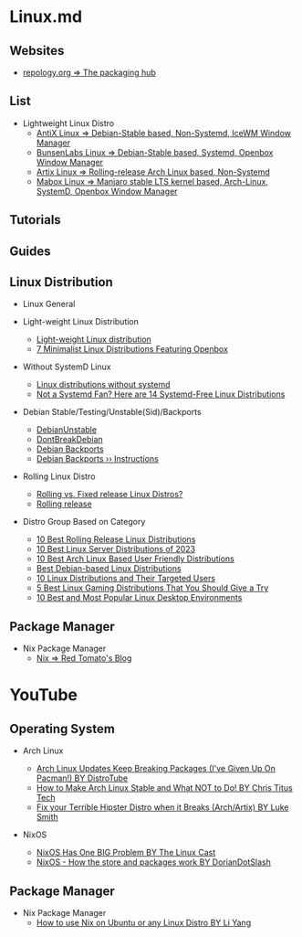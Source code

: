 # Linux.md

## Websites

* [repology.org => The packaging hub](https://repology.org/)

## List

* Lightweight Linux Distro
  * [AntiX Linux => Debian-Stable based, Non-Systemd, IceWM Window Manager](https://antixlinux.com/)
  * [BunsenLabs Linux => Debian-Stable based, Systemd, Openbox Window Manager](https://www.bunsenlabs.org/)
  * [Artix Linux => Rolling-release Arch Linux based, Non-Systemd](https://artixlinux.org/)
  * [Mabox Linux => Manjaro stable LTS kernel based, Arch-Linux, SystemD, Openbox Window Manager](https://maboxlinux.org/)

## Tutorials

## Guides

## Linux Distribution

* Linux General

* Light-weight Linux Distribution
  * [Light-weight Linux distribution](https://en.wikipedia.org/wiki/Light-weight_Linux_distribution)
  * [7 Minimalist Linux Distributions Featuring Openbox](https://itsfoss.com/openbox-distros/)

* Without SystemD Linux
  * [Linux distributions without systemd](https://without-systemd.org/wiki/index_php/Linux_distributions_without_systemd/)
  * [Not a Systemd Fan? Here are 14 Systemd-Free Linux Distributions](https://itsfoss.com/systemd-free-distros/)

* Debian Stable/Testing/Unstable(Sid)/Backports
  * [DebianUnstable](https://wiki.debian.org/DebianUnstable)
  * [DontBreakDebian](https://wiki.debian.org/DontBreakDebian)
  * [Debian Backports](https://backports.debian.org/)
  * [Debian Backports ›› Instructions](https://backports.debian.org/Instructions/)

* Rolling Linux Distro
  * [Rolling vs. Fixed release Linux Distros?](https://www.geeksforgeeks.org/rolling-vs-fixed-release-linux-distros/)
  * [Rolling release](https://en.wikipedia.org/wiki/Rolling_release)

* Distro Group Based on Category
  * [10 Best Rolling Release Linux Distributions](https://www.tutorialspoint.com/10-best-rolling-release-linux-distributions)
  * [10 Best Linux Server Distributions of 2023](https://www.tutorialspoint.com/10-best-linux-server-distributions-of-2023)
  * [10 Best Arch Linux Based User Friendly Distributions](https://www.tutorialspoint.com/10-best-arch-linux-based-user-friendly-distributions)
  * [Best Debian-based Linux Distributions](https://www.tutorialspoint.com/best-debian-based-linux-distributions)
  * [10 Linux Distributions and Their Targeted Users](https://www.tutorialspoint.com/10-linux-distributions-and-their-targeted-users)
  * [5 Best Linux Gaming Distributions That You Should Give a Try](https://www.tutorialspoint.com/5-best-linux-gaming-distributions-that-you-should-give-a-try)
  * [10 Best and Most Popular Linux Desktop Environments](https://www.tutorialspoint.com/10-best-and-most-popular-linux-desktop-environments)

## Package Manager

* Nix Package Manager
  * [Nix => Red Tomato's Blog](https://tech.aufomm.com/)

# YouTube

## Operating System

* Arch Linux
  * [Arch Linux Updates Keep Breaking Packages (I've Given Up On Pacman!) BY DistroTube](https://www.youtube.com/watch?v=tgbpNuOfFQM)
  * [How to Make Arch Linux Stable and What NOT to Do! BY Chris Titus Tech](https://www.youtube.com/watch?v=xhVS1HKwGWw)
  * [Fix your Terrible Hipster Distro when it Breaks (Arch/Artix) BY Luke Smith](https://www.youtube.com/watch?v=-1K5vi-q9bo)

* NixOS
  * [NixOS Has One BIG Problem BY The Linux Cast](https://www.youtube.com/watch?v=i6wSn8OlBNc)
  * [NixOS - How the store and packages work BY DorianDotSlash](https://www.youtube.com/watch?v=qZtXOjHl3-U)

## Package Manager

* Nix Package Manager
  * [How to use Nix on Ubuntu or any Linux Distro BY Li Yang](https://www.youtube.com/watch?v=5Dd7rQPNDT8)
